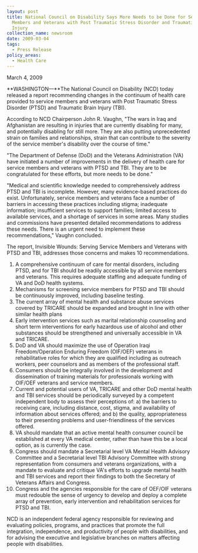 ```yaml
---
layout: post
title: National Council on Disability Says More Needs to be Done for Service
  Members and Veterans with Post Traumatic Stress Disorder and Traumatic Brain
  Injury
collection_name: newsroom
date: 2009-03-04
tags:
  - Press Release
policy_areas:
  - Health Care
---
```


M﻿arch 4, 2009

**WASHINGTON—**The National Council on Disability (NCD) today released a report recommending changes in the continuum of health care provided to service members and veterans with Post Traumatic Stress Disorder (PTSD) and Traumatic Brain Injury (TBI).

According to NCD Chairperson John R. Vaughn, "The wars in Iraq and Afghanistan are resulting in injuries that are currently disabling for many, and potentially disabling for still more. They are also putting unprecedented strain on families and relationships, strain that can contribute to the severity of the service member's disability over the course of time."

"The Department of Defense (DoD) and the Veterans Administration (VA) have initiated a number of improvements in the delivery of health care for service members and veterans with PTSD and TBI. They are to be congratulated for these efforts, but more needs to be done."

"Medical and scientific knowledge needed to comprehensively address PTSD and TBI is incomplete. However, many evidence-based practices do exist. Unfortunately, service members and veterans face a number of barriers in accessing these practices including stigma; inadequate information; insufficient services to support families; limited access to available services, and a shortage of services in some areas. Many studies and commissions have presented detailed recommendations to address these needs. There is an urgent need to implement these recommendations," Vaughn concluded.

The report, Invisible Wounds: Serving Service Members and Veterans with PTSD and TBI, addresses those concerns and makes 10 recommendations.

1. A comprehensive continuum of care for mental disorders, including PTSD, and for TBI should be readily accessible by all service members and veterans. This requires adequate staffing and adequate funding of VA and DoD health systems.
2. Mechanisms for screening service members for PTSD and TBI should be continuously improved, including baseline testing.
3. The current array of mental health and substance abuse services covered by TRICARE should be expanded and brought in line with other similar health plans
4. Early intervention services such as marital relationship counseling and short term interventions for early hazardous use of alcohol and other substances should be strengthened and universally accessible in VA and TRICARE.
5. DoD and VA should maximize the use of Operation Iraqi Freedom/Operation Enduring Freedom (OIF/OEF) veterans in rehabilitative roles for which they are qualified including as outreach workers, peer counselors and as members of the professional staff.
6. Consumers should be integrally involved in the development and dissemination of training materials for professionals working with OIF/OEF veterans and service members.
7. Current and potential users of VA, TRICARE and other DoD mental health and TBI services should be periodically surveyed by a competent independent body to assess their perceptions of: a) the barriers to receiving care, including distance, cost, stigma, and availability of information about services offered; and b) the quality, appropriateness to their presenting problems and user-friendliness of the services offered.
8. VA should mandate that an active mental health consumer council be established at every VA medical center, rather than have this be a local option, as is currently the case.
9. Congress should mandate a Secretarial level VA Mental Health Advisory Committee and a Secretarial level TBI Advisory Committee with strong representation from consumers and veterans organizations, with a mandate to evaluate and critique VA's efforts to upgrade mental health and TBI services and report their findings to both the Secretary of Veterans Affairs and Congress.
10. Congress and the agencies responsible for the care of OEF/OIF veterans must redouble the sense of urgency to develop and deploy a complete array of prevention, early intervention and rehabilitation services for PTSD and TBI.

NCD is an independent federal agency responsible for reviewing and evaluating policies, programs, and practices that promote the full integration, independence, and productivity of people with disabilities, and for advising the executive and legislative branches on matters affecting people with disabilities.
